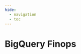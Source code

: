 ```yaml
---
hide:
  - navigation
  - toc
---
```


<style>
.md-grid {
    max-width: none!important;
}
</style>

# BigQuery Finops

<unytics-app></unytics-app>


<score-card
  title="Cost ($)"
  table="stocks"
  value="sum(cost)"
  format='$#,##0'>
</score-card>
<score-card
  title="Nb queries"
  table="stocks"
  value="sum(nb)"
  format='#,##0.0,"k"'>
</score-card>
<score-card
  title="Nb users"
  table="stocks"
  value="count(distinct user_email)">
</score-card>
<score-card
  title="Top User"
  table="stocks"
  value="user_email"
  order_by="sum(cost) desc">
</score-card>




<bar-chart-grid
  table="stocks"
  measure="sum(cost)"
  by="user_email,node_type,node_id"
  limit="15"
  horizontal="true">
</bar-chart-grid>


<script type="module" src="../src/components/unytics_app.js"></script>
<script type="module" src="../src/connectors/duckdb.js"></script>
<script type="module" src="../src/components/echarts.js"></script>
<script type="module" src="../src/components/datatable.js"></script>
<script type="module" src="../src/components/score_cards.js"></script>
